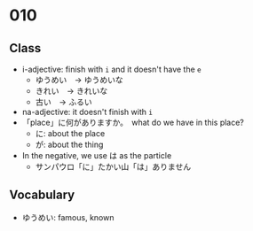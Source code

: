 # 010

## Class

- i-adjective: finish with `i` and it doesn't have the `e`
  - ゆうめい　→ ゆうめいな
  - きれい　→ きれいな
  - 古い　→ ふるい
- na-adjective: it doesn't finish with `i`
- 「place」に何がありますか。　what do we have in this place?
  - に: about the place
  - が: about the thing
- In the negative, we use は as the particle
  - サンパウロ「に」たかい山「は」ありません

## Vocabulary

- ゆうめい: famous, known
